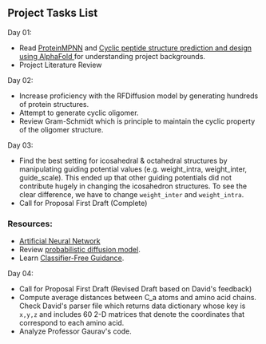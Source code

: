 ## Project Tasks List

Day 01:
- Read [ProteinMPNN](https://www.biorxiv.org/content/10.1101/2022.06.03.494563v1) and [Cyclic peptide structure prediction and design using AlphaFold
](https://www.biorxiv.org/content/10.1101/2023.02.25.529956v1.full) for understanding project backgrounds.
- Project Literature Review

Day 02:
- Increase proficiency with the RFDiffusion model by generating hundreds of protein structures.
- Attempt to generate cyclic oligomer.
- Review Gram-Schmidt which is principle to maintain the cyclic property of the oligomer structure.

Day 03: 
- Find the best setting for icosahedral & octahedral structures by manipulating guiding potential values (e.g. weight_intra, weight_inter, guide_scale). This ended up that other guiding potentials did not contribute hugely in changing the icosahedron structures. To see the clear difference, we have to change `weight_inter` and `weight_intra`.
- Call for Proposal First Draft (Complete)
### Resources:
- [Artificial Neural Network](https://www.turing.com/kb/necessity-of-bias-in-neural-networks)
- Review  [probabilistic diffusion model](https://arxiv.org/pdf/2006.11239.pdf).
- Learn [Classifier-Free Guidance](https://arxiv.org/abs/2207.12598).

Day 04: 
- Call for Proposal First Draft (Revised Draft based on David's feedback)
- Compute average distances between C_a atoms and amino acid chains. Check David's parser file which returns data dictionary whose key is `x,y,z` and includes 60 2-D matrices that denote the coordinates that correspond to each amino acid.
- Analyze Professor Gaurav's code.
